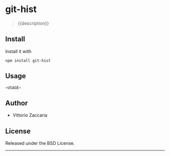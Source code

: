 # git-hist
> {{description}}

## Install

Install it with

```
npm install git-hist
```
## Usage

```
~USAGE~
```

## Author

* Vittorio Zaccaria

## License
Released under the BSD License.

***

